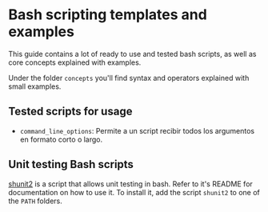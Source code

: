 # Bash scripting templates and examples

This guide contains a lot of ready to use and tested bash scripts, as well as
core concepts explained with examples.

Under the folder `concepts` you'll find syntax and operators explained with small examples.

## Tested scripts for usage

* `command_line_options`: Permite a un script recibir todos los argumentos en formato corto o largo.


## Unit testing Bash scripts

[shunit2](https://github.com/kward/shunit2) is a script that allows unit testing in bash. Refer to it's README for documentation on how to use it. To install it, add the script `shunit2` to one of the `PATH` folders.
